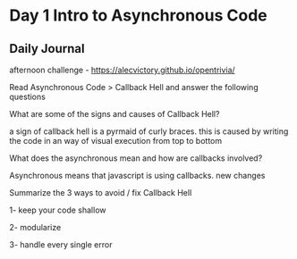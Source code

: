 # Day 1 Intro to Asynchronous Code

## Daily Journal

afternoon challenge - https://alecvictory.github.io/opentrivia/

Read Asynchronous Code > Callback Hell and answer the following questions

What are some of the signs and causes of Callback Hell?

a sign of callback hell is a pyrmaid of curly braces. this is caused by writing the code in an way of visual execution from top to bottom

What does the asynchronous mean and how are callbacks involved?

Asynchronous means that javascript is using callbacks. 
new changes

Summarize the 3 ways to avoid / fix Callback Hell

1- keep your code shallow

2- modularize

3- handle every single error
